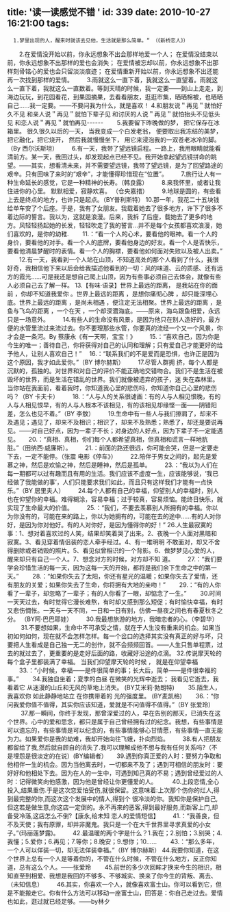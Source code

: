title: '读一读感觉不错 '
id: 339
date: 2010-10-27 16:21:00
tags:
---

      1.梦里出现的人，醒来时就该去见他，生活就是那么简单。“ （《新桥恋人》）
　　2.在爱情没开始以前，你永远想象不出会那样地爱一个人； 在爱情没结束以前，你永远想象不出那样的爱也会消失； 在爱情被忘却以前，你永远想象不出那样刻骨铭心的爱也会只留淡淡痕迹； 在爱情重新开始以前，你永远想象不出还能再一次找到那样的爱情。
　　3.雨就这么一直下着，我就这么一直望着。雨就这么一直下着，我就这么一直数着。等到天晴的时候，我一定要——到山上走走，到海边玩玩，到花园看花，到果园摘果，去看看朋友，逛逛市集，晒晒棉被，也晒晒自己……我一定要。——不要问我为什么，就是喜欢！
        4.和朋友说＂再见＂就怕好久不见 和亲人说＂再见＂就怕下辈子见 和讨厌的人说＂再见＂就怕抬头不见低头见 和恋人说＂再见＂就怕再见------
　　5.我要留下昨晚做的梦， 把它保存在冰箱里。 很久很久以后的一天， 当我变成一个白发老翁， 便要取出我冻结的美梦， 把它融化，把它烧开， 然后我就慢慢坐下， 用它来浸泡我的一双苍老冰冷的脚。 （By 西尔沃斯坦）
　　6.有一天，我带了望远镜启程。一路上，我用眼睛就能看清前方。某一天，我回过头，却发现起点已经不见。我开始拿起望远镜拼命的眺望。——其实，想看清未来，并不需要望远镜，我带了望远镜，是为了回望路途的艰辛。只有回味了来时的“艰辛”，才能懂得珍惜现在“位置”。
　　7.旅行让人有一种生命延长的感觉，它是一种精神的长寿。（韩良露）
　　8.来我怀里，或者让我住进你的心里。 默默相爱，寂静欢喜。 （仓央嘉措）
　　9.地球是圆的，有些看上去是终点的地方，也许只是起点。（BY普利斯特）
       10.那一年，我花二十五块钱给单车安了个后座。于是，我有了女朋友。我载着她去了很多地方，许下了很多不着边际的誓言。我以为，这就是浪漫。后来，我拆 了后座，载她去了更多的地方。风轻轻扬起她的长发，轻轻吹走了我的誓言...并不是每个女孩都喜欢浪漫，她们喜欢的，是你的幼稚.
　　11.：“看一个人的心术，要看他的眼神。看一个人的身价，要看他的对手。看一个人的底牌，要看他身边的好友。看一个人是否快乐，要看他清晨梦醒时的表情。看一个人的胸襟，要看他如何面对失败以及被人出卖。”
　　12.有一天，我看到一个人站在山顶，不知道高处的那个人看到了什么，我很好奇，我相信他下来以后会给我描述他看到的一切：风的味道、云的质感、还有远方的霞光……可是我还是想自己爬上山顶，因为有些事必须自己去体会，就像有些人必须自己去了解一样。
        13.【有味·语录】世界上最远的距离， 是我站在你的面前 ，你却不知道我爱你 。世界上最远的距离 ，是想你痛彻心脾 ，却只能深埋心底。世界上最远的距离 ，是尚未相遇 ，便注定无法相聚。世界上最远的距离 ，是鱼与飞鸟的距离 ，一个在天 ，一个却深潜海底。——原来，海鸟跟鱼相爱，永远只是一场意外。
　　14.有些人的生命没有风景，是因为他只在别人造好的，最方便的水管里流过来流过去。你不要理那些水管，你要真的流经一个又一个风景，你才会是一条河。By 蔡康永《有一天啊，宝宝！》
　　15.：“喜欢自己，因为你是今生的唯一；善待自己，你将获得对自己的认同和理解；只有爱自己才能更好的给予他人，让别人喜欢自己！”　
        16.：“联系我们的不是爱而是恐惧，也许正是因为这个原因，我才如此爱你。”（BY 博尔赫斯）
　　17.尽管人群拥 挤，每个人都是沉默的，孤独的。对世界和对自己的评价不能正确地交错吻合。我们不是生活在被毁坏的世界，而是生活在错乱的世界。我们就像被遗弃的孩子，迷 失在森林里。当你站在我面前，看着我时，你知道我心里的悲伤吗，你知道你自己心里的悲伤吗？（BY 卡夫卡）
　　18.：“人与人的关系很谑画：有的人与人相见恨晚，有的人与人相见恨早，有的人与人根本不该相见，有的该相见却缘悭一面——阴错阳差，怎么也见不着。”（BY 李敖）
　　19.生命中有一些人与我们擦肩了，却来不及遇见；遇见了，却来不及相识；相识了，却来不及熟悉；熟悉了，却还是要说再见。——对自己好点，因为一辈子不长；对身边的人好点，因为下辈子不一定能遇见。
　    20.：“真相、真相，你们每个人都希望真相，但真相和谎言一样地肮脏。”（田纳西·威廉斯）。
　　21.：前面的路还很远，你可能会哭，但是一定要走下去，一定不能停。（张震 电影《停车》）
　　22.陪伴于男女之间的，起先是爱慕之神，然后是欢愉之神，然后是睡神，然后是孤单。
　　23.：“我以为人们在每一期都可以过有趣而且有用的生活。我们应该不虚度一生，应该能够说，‘我已经做了我能做的事’，人们只能要求我们如此，而且只有这样我们才能有一点快乐。”（BY 居里夫人）
　　24.每个人都有自己的幸福，仰望别人的幸福时，别人也在仰望你的幸福。难得糊涂，容易幸福；过于较真，容易烦恼。能终日快乐，就实现了生命最大的价值。
　　25.：“我们，不要去羡慕别人所拥有的幸福。你以为你没有的，可能在来的路上，你以为她拥有的，可能在去的途中……有的人对你好，是因为你对他好。有的人对你好，是因为懂得你的好！”
        26.人生最寂寞的事：1、想对着喜欢过的人笑，结果却笑着哭了出来。2、夜晚一个人面对黑暗和寂寞。3、看见穿着情侣装的恋人牵手经过。4、有一堆明明 不敢面对，却又不舍得删除或者销毁的照片。5、看见似曾相识的一个背影。6、做梦梦见心爱的人，醒来却只有自己一个人。7、想念对方的时候，对方却不知 道。
　　27.：“我们要学会珍惜生活的每一天，因为这每一天的开始，都将是我们余下生命之中的第一天。”
　　28.：“如果你失去了太阳，你还有星光的温暖；如果你失去了爱情，还有朋友的关爱；如果你失去了生命，你将拥有大地的亲吻！”
　　29.：“有的人你看了一辈子，却忽略了一辈子；有的人你看了一眼，却惦念了一生。”
　　30.时间一天天过去，有时觉得它漫长难熬，有时却又感到那么短促；有时愉快幸福，有时又悲伤惆怅。一天与一天不同，一日和一日有别，仿佛一昼夜之间也有春夏秋冬之分。 （BY阿·巴巴耶娃）
　　30.我最想旅游的地方，我暗恋者的心。（李碧华）
　 　31.不要想如果，生命中不可承受之情，就在于人生没有重来的机会。如果当初如何如何，现在就不会怎样怎样。每一个岔口的选择其实没有真正的好与坏，只 要把人生看成是自己独一无二的创作，就不会频频回首。——人生只售单程票，过去的就过去了，更重要的是走好后面的路，收藏好沿途的点滴。
        32.传说摩天轮的每个盒子里都装满了幸福。 当我们仰望摩天轮的时候 ， 就是在仰望幸福
　　33.：“小时候，幸福——是件很简单的事；长大后，简单——是件很幸福的事。”
　　34.我独自坐着；夏季的白昼 在微笑的光辉中逝去； 我看见它逝去，我看着它 从迷漫的山丘和无风的草地上消失。 (BY艾米莉·勃朗特)
　　35.陌生人，我喜欢你 如此静静地站立 在你携带着的 光的强度里。 (BY麦凯格)
　　36.：“你问我爱你值不值得，其实你应该知道，爱就是不问值得不值得。”（BY 张爱玲）
　 　37.那一瞬间，你终于发现，那曾深爱过的人，早在告别的那天，已消失在这个世界。心中的爱和思念，都只是属于自己曾经拥有过的纪念。我想，有些事情是 可以遗忘的，有些事情是可以纪念的，有些事情能够心甘情愿，有些事情一直无能为力。如果爱你是我的劫难，我却开始向往飞蛾，扑向烈焰。
　　38.有人把朋友都留给了我,然后就自顾自的消失了.我可以理解成他不想与我有任何关系吗?（不是埋怨是很淡定的在说）(BY编辑者）
　    39.遇到你真正爱的人时：要努力争取和他相伴一生的机会。因为当他离去时，一切都来不及了；遇到可相信的朋友时：要好好和他相处下去。因为在人的一生中，可遇到知己真的不易；遇到曾经爱过的人时：记得微笑向他感激，因为他是曾经让你更懂爱的人。
　 　40.上段恋情,全心投入,结果重伤.于是这次恋爱怕受伤,就很保留。这意味着:上次那个伤你的烂人,得到最完整的你,而这次这个发展中的情人,得到个 很冷淡的你。我知你是保护自己,但这若是做生意,你这店一定倒的。永不再來的恶客,得到最好服务,而新客上门,却备受冷落,这店怎么不倒?【康永,给未知 恋人的爱情短信】
　　41.：“我善良，但不及天使；我有原罪，却并非魔鬼。我只是一个在大千世界里寻求真爱的小女子。”(玛丽莲梦露)。
　　42.最温暖的两个字是什么？1.我在；2.别怕；3.别哭；4.我懂；5.爱你；6.再见；7.等你；8.晚安；9.想你；10……
　　43.：“那么多年，一个人可以佯装一切，却无法佯装幸福。”（BY 博尔赫斯）
        44.我要你知道，在这个世界上总有一个人是等着你的，不管在什么时候，不管在什么地方，反正你知道，总有这么个人。——张爱玲
　　45.前世的多少次回眸才换来今生的相识，相知直至到相爱、我想是我回的不够多、不够城实、换来了你今生的背叛、离去、（未知信息）
　　46.其实，你喜欢一个人，就像喜欢富士山。你可以看到它，但是不能搬走它。你有什么方法可以移动一座富士山，回答是：你自己走过去。爱情也如此，逛过就已经足够。——by林夕